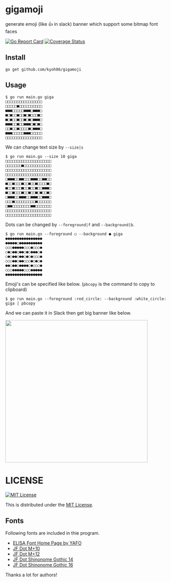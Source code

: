 # gigamoji

generate emoji (like :+1: in slack) banner which support some bitmap font faces

[![Go Report Card](https://goreportcard.com/badge/github.com/kyoh86/gigamoji)](https://goreportcard.com/report/github.com/kyoh86/gigamoji)
[![Coverage Status](https://img.shields.io/codecov/c/github/kyoh86/gigamoji.svg)](https://codecov.io/gh/kyoh86/gigamoji)

## Install

```
go get github.com/kyoh86/gigamoji
```

## Usage

```
$ go run main.go giga                                                      
□□□□□□□□□□□□□□□□
□□□□□■□□□□□□□□□□
■■■□□□□□■■■□■■■□
■□■□□■□□■□■□□□■□
■□■□□■□□■□■□■■■□
■■■□□■□□■■■□■□■□
□□■□□■□□□□■□■■■□
■■■□□□□□■■■□□□□□
□□□□□□□□□□□□□□□□
```

We can change text size by `--size|s`

```
$ go run main.go --size 10 giga                                            
□□□□□□□□□□□□□□□□□□□□
□□□□□□□■□□□□□□□□□□□□
□□□□□□□□□□□□□□□□□□□□
□□□□□□□□□□□□□□□□□□□□
□■■■□□■■□□□■■■□□■■□□
■□□■□□□■□□■□□■□□□□■□
■□□■□□□■□□■□□■□□■■■□
■□□■□□□■□□■□□■□■□□■□
□■■■□□■■■□□■■■□□■■■□
□□□■□□□□□□□□□■□□□□□□
□■■□□□□□□□□■■□□□□□□□
□□□□□□□□□□□□□□□□□□□□
□□□□□□□□□□□□□□□□□□□□
```

Dots can be changed by `--foreground|f` and `--background|b`.

```
$ go run main.go --foreground ○ --background ● giga         
●●●●●●●●●●●●●●●●
●●●●●○●●●●●●●●●●
○○○●●●●●○○○●○○○●
○●○●●○●●○●○●●●○●
○●○●●○●●○●○●○○○●
○○○●●○●●○○○●○●○●
●●○●●○●●●●○●○○○●
○○○●●●●●○○○●●●●●
●●●●●●●●●●●●●●●●
```

Emoji's can be specified like below. (`pbcopy` is the command to copy to clipboard)

```
$ go run main.go --foreground :red_circle: --background :white_circle: giga | pbcopy
```

And we can paste it in Slack then get big banner like below.

<img width="443" alt="" src="https://user-images.githubusercontent.com/5582459/64483747-0af54a00-d243-11e9-9424-42ac787dcbc2.png">

# LICENSE

[![MIT License](http://img.shields.io/badge/license-MIT-blue.svg)](http://www.opensource.org/licenses/MIT)

This is distributed under the [MIT License](http://www.opensource.org/licenses/MIT).

## Fonts

Following fonts are included in thie program.

* [ELISA Font Home Page by YAFO](http://hp.vector.co.jp/authors/VA002310/)
* [JF Dot M+10](http://jikasei.me/font/jf-dotfont/)
* [JF Dot M+12](http://jikasei.me/font/jf-dotfont/)
* [JF Dot Shinonome Gothic 14](http://jikasei.me/font/jf-dotfont/)
* [JF Dot Shinonome Gothic 16](http://jikasei.me/font/jf-dotfont/)

Thanks a lot for authors!
